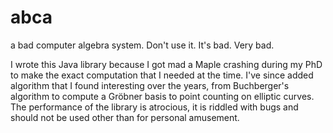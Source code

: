 # abca
a bad computer algebra system. Don't use it. It's bad. Very bad.

I wrote this Java library because I got mad a Maple crashing during my PhD to make the exact computation that I needed at the time. I've since added algorithm that I found interesting over the years, from Buchberger's algorithm to compute a Gröbner basis to point counting on elliptic curves. The performance of the library is atrocious, it is riddled with bugs and should not be used other than for personal amusement.
